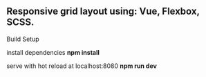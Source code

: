## Responsive grid layout using: Vue, Flexbox, SCSS.


Build Setup

install dependencies
**npm install**

serve with hot reload at localhost:8080
**npm run dev**
